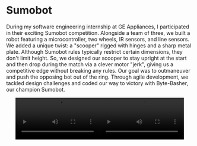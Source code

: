 # Sumobot

During my software engineering internship at GE Appliances, I participated in their exciting Sumobot competition. Alongside a team of three, we built a robot featuring a microcontroller, two wheels, IR sensors, and line sensors. We added a unique twist: a "scooper" rigged with hinges and a sharp metal plate. Although Sumobot rules typically restrict certain dimensions, they don't limit height. So, we designed our scooper to stay upright at the start and then drop during the match via a clever motor "jerk", giving us a competitive edge without breaking any rules. Our goal was to outmaneuver and push the opposing bot out of the ring. Through agile development, we tackled design challenges and coded our way to victory with Byte-Basher, our champion Sumobot.

<div style="display:flex; justify-content:center;">
  <video width="45%" controls>
    <source src="https://github.com/abdulsaleh10/sumo-bot/blob/main/Videos/vid.mov" type="video/mp4">
    Your browser does not support the video tag.
  </video>
  <video width="45%" controls>
    <source src="https://github.com/abdulsaleh10/sumo-bot/blob/main/Videos/vid2.mov" type="video/mp4">
    Your browser does not support the video tag.
  </video>
</div>


